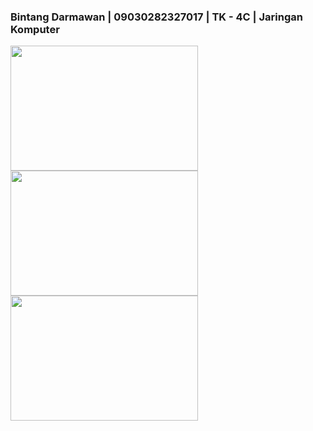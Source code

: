 ### Bintang Darmawan | 09030282327017 | TK - 4C | Jaringan Komputer

<img src="https://github.com/user-attachments/assets/2a7f6837-03c2-49ca-98ea-528c9f55addb" width="300" height="200" />

<img src="https://github.com/user-attachments/assets/906adb9d-4cf3-468e-82fe-5e9c12edc766" width="300" height="200" />

<img src="https://github.com/user-attachments/assets/adc15b2d-ae3a-4bb7-993f-d688c67ad135" width="300" height="200" />

